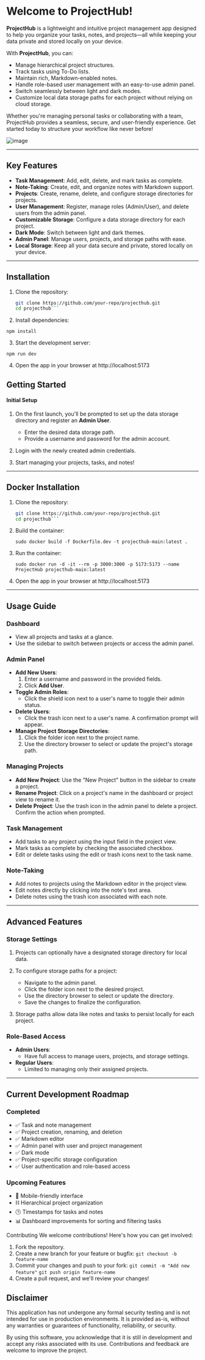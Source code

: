 # Welcome to ProjectHub! 

**ProjectHub** is a lightweight and intuitive project management app designed to help you organize your tasks, notes, and projects—all while keeping your data private and stored locally on your device.

With **ProjectHub**, you can:
- Manage hierarchical project structures.
- Track tasks using To-Do lists.
- Maintain rich, Markdown-enabled notes.
- Handle role-based user management with an easy-to-use admin panel.
- Switch seamlessly between light and dark modes.
- Customize local data storage paths for each project without relying on cloud storage.

Whether you're managing personal tasks or collaborating with a team, ProjectHub provides a seamless, secure, and user-friendly experience. Get started today to structure your workflow like never before!

![image](https://github.com/user-attachments/assets/5ff45ff7-c3eb-4cdc-8ba6-c3ab247d2252)


---

## Key Features

- **Task Management**: Add, edit, delete, and mark tasks as complete.
- **Note-Taking**: Create, edit, and organize notes with Markdown support.
- **Projects**: Create, rename, delete, and configure storage directories for projects.
- **User Management**: Register, manage roles (Admin/User), and delete users from the admin panel.
- **Customizable Storage**: Configure a data storage directory for each project.
- **Dark Mode**: Switch between light and dark themes.
- **Admin Panel**: Manage users, projects, and storage paths with ease.
- **Local Storage**: Keep all your data secure and private, stored locally on your device.

---

## Installation

1. Clone the repository:
   ```bash
   git clone https://github.com/your-repo/projecthub.git
   cd projecthub```
   
2. Install dependencies:

``` npm install ```

3. Start the development server:

```npm run dev```

4. Open the app in your browser at http://localhost:5173

## Getting Started

#### Initial Setup

1. On the first launch, you'll be prompted to set up the data storage directory and register an **Admin User**.
   - Enter the desired data storage path.
   - Provide a username and password for the admin account.

2. Login with the newly created admin credentials.

3. Start managing your projects, tasks, and notes!

---

## Docker Installation

1. Clone the repository:
   ```bash
   git clone https://github.com/your-repo/projecthub.git
   cd projecthub```

2. Build the container:

   ``` sudo docker build -f Dockerfile.dev -t projecthub-main:latest . ```

3. Run the container:

   ``` sudo docker run -d -it --rm -p 3000:3000 -p 5173:5173 --name ProjectHub projecthub-main:latest ```

4. Open the app in your browser at http://localhost:5173
   
---

## Usage Guide

### Dashboard
- View all projects and tasks at a glance.
- Use the sidebar to switch between projects or access the admin panel.

### Admin Panel
- **Add New Users**:
  1. Enter a username and password in the provided fields.
  2. Click **Add User**.
- **Toggle Admin Roles**:
  - Click the shield icon next to a user's name to toggle their admin status.
- **Delete Users**:
  - Click the trash icon next to a user's name. A confirmation prompt will appear.
- **Manage Project Storage Directories**:
  1. Click the folder icon next to the project name.
  2. Use the directory browser to select or update the project's storage path.

### Managing Projects
- **Add New Project**: Use the "New Project" button in the sidebar to create a project.
- **Rename Project**: Click on a project's name in the dashboard or project view to rename it.
- **Delete Project**: Use the trash icon in the admin panel to delete a project. Confirm the action when prompted.

### Task Management
- Add tasks to any project using the input field in the project view.
- Mark tasks as complete by checking the associated checkbox.
- Edit or delete tasks using the edit or trash icons next to the task name.

### Note-Taking
- Add notes to projects using the Markdown editor in the project view.
- Edit notes directly by clicking into the note's text area.
- Delete notes using the trash icon associated with each note.

---

## Advanced Features

### Storage Settings
1. Projects can optionally have a designated storage directory for local data.
2. To configure storage paths for a project:
   - Navigate to the admin panel.
   - Click the folder icon next to the desired project.
   - Use the directory browser to select or update the directory.
   - Save the changes to finalize the configuration.

3. Storage paths allow data like notes and tasks to persist locally for each project.

### Role-Based Access
- **Admin Users**:
  - Have full access to manage users, projects, and storage settings.
- **Regular Users**:
  - Limited to managing only their assigned projects.

---

## Current Development Roadmap

### Completed
- ✅ Task and note management
- ✅ Project creation, renaming, and deletion
- ✅ Markdown editor
- ✅ Admin panel with user and project management
- ✅ Dark mode
- ✅ Project-specific storage configuration
- ✅ User authentication and role-based access

### Upcoming Features
- 📱 Mobile-friendly interface
- ⛓ Hierarchical project organization
- 🕒 Timestamps for tasks and notes
- 📊 Dashboard improvements for sorting and filtering tasks

Contributing
We welcome contributions! Here's how you can get involved:

1. Fork the repository.
2. Create a new branch for your feature or bugfix:
```git checkout -b feature-name```
3. Commit your changes and push to your fork:
```git commit -m "Add new feature"```
```git push origin feature-name```
4. Create a pull request, and we'll review your changes!
 
## Disclaimer
This application has not undergone any formal security testing and is not intended for use in production environments. It is provided as-is, without any warranties or guarantees of functionality, reliability, or security.

By using this software, you acknowledge that it is still in development and accept any risks associated with its use. Contributions and feedback are welcome to improve the project.
